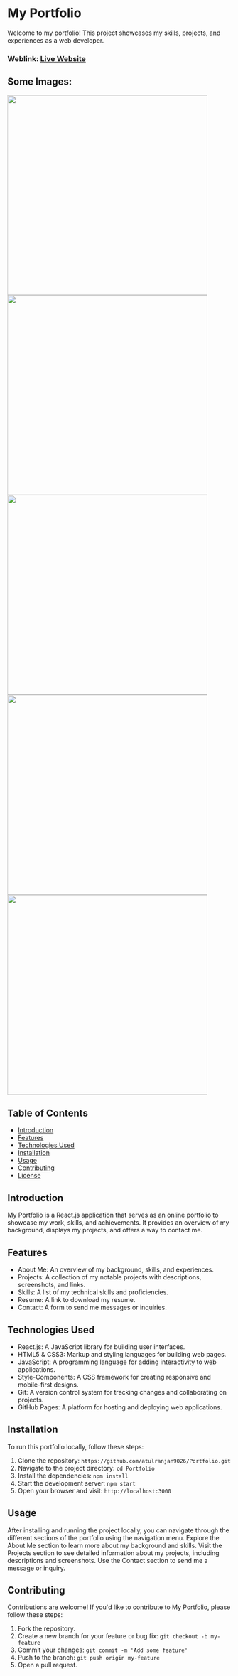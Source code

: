 # My Portfolio
Welcome to my portfolio! This project showcases my skills, projects, and experiences as a web developer.

### Weblink: [Live Website](https://gyangrove-delta.vercel.app/)
## Some Images:
<img width="450px;" src="https://github.com/atulranjan9026/Portfolio/assets/99653239/77a4c762-cb41-4a6a-997e-7c4f31f3bca2"/> <br>
<img width="450px;" src="https://github.com/atulranjan9026/Portfolio/assets/99653239/3fbd9be3-3956-4996-8932-3b89367e4f81"/> <br>
<img width="450px;" src="https://github.com/atulranjan9026/Portfolio/assets/99653239/6f19d2c9-ff26-4dbc-b917-b9eb2155574e"/> <br>
<img width="450px;" src="https://github.com/atulranjan9026/Portfolio/assets/99653239/55ba16d3-42c3-4c97-81ec-69c48f89426f"/> <br>
<img width="450px;" src="https://github.com/atulranjan9026/Portfolio/assets/99653239/2db6c98d-91f5-404e-bff7-5866e0c31dd0"/> <br>


## Table of Contents
- [Introduction](#introduction)
- [Features](#features)
- [Technologies Used](#technologies-used)
- [Installation](#installation)
- [Usage](#usage)
- [Contributing](#contributing)
- [License](#license)

## Introduction
My Portfolio is a React.js application that serves as an online portfolio to showcase my work, skills, and achievements. It provides an overview of my background, displays my projects, and offers a way to contact me.

## Features
- About Me: An overview of my background, skills, and experiences.
- Projects: A collection of my notable projects with descriptions, screenshots, and links.
- Skills: A list of my technical skills and proficiencies.
- Resume: A link to download my resume.
- Contact: A form to send me messages or inquiries.

## Technologies Used
- React.js: A JavaScript library for building user interfaces.
- HTML5 & CSS3: Markup and styling languages for building web pages.
- JavaScript: A programming language for adding interactivity to web applications.
- Style-Components: A CSS framework for creating responsive and mobile-first designs.
- Git: A version control system for tracking changes and collaborating on projects.
- GitHub Pages: A platform for hosting and deploying web applications.

## Installation
To run this portfolio locally, follow these steps:

1. Clone the repository: `https://github.com/atulranjan9026/Portfolio.git`
2. Navigate to the project directory: `cd Portfolio`
3. Install the dependencies: `npm install`
4. Start the development server: `npm start`
5. Open your browser and visit: `http://localhost:3000`

## Usage
After installing and running the project locally, you can navigate through the different sections of the portfolio using the navigation menu. Explore the About Me section to learn more about my background and skills. Visit the Projects section to see detailed information about my projects, including descriptions and screenshots. Use the Contact section to send me a message or inquiry.

## Contributing
Contributions are welcome! If you'd like to contribute to My Portfolio, please follow these steps:

1. Fork the repository.
2. Create a new branch for your feature or bug fix: `git checkout -b my-feature`
3. Commit your changes: `git commit -m 'Add some feature'`
4. Push to the branch: `git push origin my-feature`
5. Open a pull request.

<!-- ## License
This project is licensed under the [MIT License](LICENSE). -->
